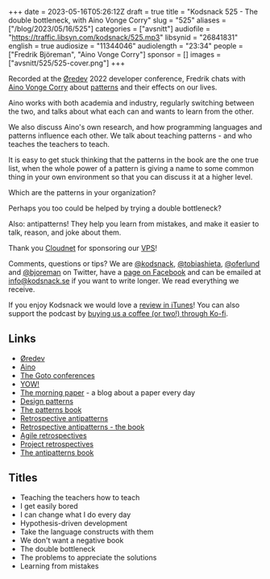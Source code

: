 +++
date = 2023-05-16T05:26:12Z
draft = true
title = "Kodsnack 525 -  The double bottleneck, with Aino Vonge Corry"
slug = "525"
aliases = ["/blog/2023/05/16/525"]
categories = ["avsnitt"]
audiofile = "https://traffic.libsyn.com/kodsnack/525.mp3"
libsynid = "26841831"
english = true
audiosize = "11344046"
audiolength = "23:34"
people = ["Fredrik Björeman", "Aino Vonge Corry"]
sponsor = []
images = ["avsnitt/525/525-cover.png"]
+++

Recorded at the [Øredev](https://oredev.org/) 2022 developer conference, Fredrik chats with [Aino Vonge Corry](https://metadeveloper.com/) about [patterns](https://en.wikipedia.org/wiki/Software_design_pattern) and their effects on our lives.

Aino works with both academia and industry, regularly switching between the two, and talks about what each can and wants to learn from the other.

We also discuss Aino's own research, and how programming languages and patterns influence each other. We talk about teaching patterns - and who teaches the teachers to teach.

It is easy to get stuck thinking that the patterns in the book are the one true list, when the whole power of a pattern is giving a name to some common thing in your own environment so that you can discuss it at a higher level.

Which are the patterns in your organization?

Perhaps you too could be helped by trying a double bottleneck?

Also: antipatterns! They help you learn from mistakes, and make it easier to talk, reason, and joke about them.

Thank you [Cloudnet](http://www.cloudnet.se) for sponsoring our [VPS](http://en.wikipedia.org/wiki/Virtual_private_server)!

Comments, questions or tips? We are [@kodsnack](https://www.twitter.com/kodsnack), [@tobiashieta](https://www.twitter.com/tobiashieta), [@oferlund](https://twitter.com/oferlund) and [@bjoreman](https://www.twitter.com/bjoreman) on Twitter, have a [page on Facebook](https://www.facebook.com/kodsnack) and can be emailed at [info@kodsnack.se](mailto:info@kodsnack.se) if you want to write longer. We read everything we receive.

If you enjoy Kodsnack we would love a [review in iTunes](http://itunes.apple.com/se/podcast/kodsnack/id561631498?l=en)! You can also support the podcast by <a href="https://ko-fi.com/kodsnack" rel="payment">buying us a coffee (or two!) through Ko-fi</a>.

## Links ##
* [Øredev](https://oredev.org/)
* [Aino](https://metadeveloper.com/)
* [The Goto conferences](https://gotopia.tech/)
* [YOW!](https://gotopia.tech/events/upcoming?filters=conference)
* [The morning paper](https://blog.acolyer.org/) - a blog about a paper every day
* [Design patterns](https://en.wikipedia.org/wiki/Software_design_pattern)
* [The patterns book](https://en.wikipedia.org/wiki/Design_Patterns)
* [Retrospective antipatterns](https://www.youtube.com/watch?v=W4EI363fMWk)
* [Retrospective antipatterns - the book](https://metadeveloper.com/retrospective-antipatterns/)
* [Agile retrospectives](https://www.oreilly.com/library/view/agile-retrospectives/9781680500295/)
* [Project retrospectives](https://www.oreilly.com/library/view/project-retrospectives-a/9780133488753/)
* [The antipatterns book](http://antipatterns.com/)

## Titles ##
* Teaching the teachers how to teach
* I get easily bored
* I can change what I do every day
* Hypothesis-driven development
* Take the language constructs with them
* We don't want a negative book
* The double bottleneck
* The problems to appreciate the solutions
* Learning from mistakes